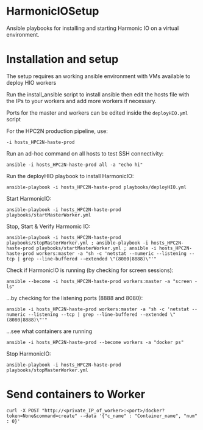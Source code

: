 # HarmonicIOSetup
Ansible playbooks for installing and starting Harmonic IO on a virtual environment.

# Installation and setup

The setup requires an working ansible environment with VMs available to deploy HIO workers 

Run the install_ansible script to install ansible then edit the hosts file with the IPs to your workers and add more workers if necessary.

Ports for the master and workers can be edited inside the `deployHIO.yml` script


For the HPC2N production pipeline, use:
```
-i hosts_HPC2N-haste-prod
```

Run an ad-hoc command on all hosts to test SSH connectivity:
```
ansible -i hosts_HPC2N-haste-prod all -a "echo hi"
```

Run the deployHIO playbook to install HarmonicIO:
```
ansible-playbook -i hosts_HPC2N-haste-prod playbooks/deployHIO.yml
```

Start HarmonicIO:
```
ansible-playbook -i hosts_HPC2N-haste-prod playbooks/startMasterWorker.yml
```

Stop, Start & Verify Harmomic IO:
```
ansible-playbook -i hosts_HPC2N-haste-prod playbooks/stopMasterWorker.yml ; ansible-playbook -i hosts_HPC2N-haste-prod playbooks/startMasterWorker.yml ; ansible -i hosts_HPC2N-haste-prod workers:master -a "sh -c 'netstat --numeric --listening --tcp | grep --line-buffered --extended \"(8080|8888)\"'"
```

Check if HarmonicIO is running (by checking for screen sessions):
```
ansible --become -i hosts_HPC2N-haste-prod workers:master -a "screen -ls"
```

...by checking for the listening ports (8888 and 8080):
```
ansible -i hosts_HPC2N-haste-prod workers:master -a "sh -c 'netstat --numeric --listening --tcp | grep --line-buffered --extended \"(8080|8888)\"'"
```

...see what containers are running
```
ansible -i hosts_HPC2N-haste-prod --become workers -a "docker ps"
```


Stop HarmonicIO:
```
ansible-playbook -i hosts_HPC2N-haste-prod playbooks/stopMasterWorker.yml
```


# Send containers to Worker

```
curl -X POST "http://<private_IP_of_worker>:<port>/docker?token=None&command=create" --data '{"c_name" : "Container_name", "num" : 0}'
```

